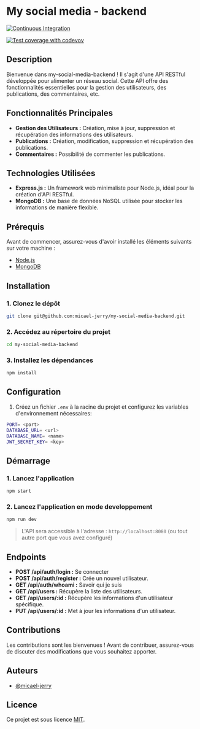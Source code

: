 # My social media - backend

[![Continuous Integration](https://github.com/SignCraft2024/signcraft/actions/workflows/CI.yml/badge.svg)](https://github.com/micael-jerry/my-social-media-backend/blob/dev/.github/workflows/ci.yml)

[![Test coverage with codevov](https://codecov.io/gh/micael-jerry/my-social-media-backend/branch/dev/graph/badge.svg?token=5E63UJ11NG)](https://codecov.io/gh/micael-jerry/my-social-media-backend)

## Description

Bienvenue dans my-social-media-backend ! Il s'agit d'une API RESTful développée pour alimenter un réseau social. Cette API offre des fonctionnalités essentielles pour la gestion des utilisateurs, des publications, des commentaires, etc.

## Fonctionnalités Principales

- **Gestion des Utilisateurs :** Création, mise à jour, suppression et récupération des informations des utilisateurs.
- **Publications :** Création, modification, suppression et récupération des publications.
- **Commentaires :** Possibilité de commenter les publications.

## Technologies Utilisées

- **Express.js :** Un framework web minimaliste pour Node.js, idéal pour la création d'API RESTful.
- **MongoDB :** Une base de données NoSQL utilisée pour stocker les informations de manière flexible.

## Prérequis

Avant de commencer, assurez-vous d'avoir installé les éléments suivants sur votre machine :

- [Node.js](https://nodejs.org/)
- [MongoDB](https://www.mongodb.com/)

## Installation

### 1. Clonez le dépôt

```bash
git clone git@github.com:micael-jerry/my-social-media-backend.git
```

### 2. Accédez au répertoire du projet

```bash
cd my-social-media-backend
```

### 3. Installez les dépendances

```bash
npm install
```

## Configuration

1. Créez un fichier `.env` à la racine du projet et configurez les variables d'environnement nécessaires:

```bash
PORT= <port>
DATABASE_URL= <url>
DATABASE_NAME= <name>
JWT_SECRET_KEY= <key>
```

## Démarrage

### 1. Lancez l'application

```bash
npm start
```

### 2. Lancez l'application en mode developpement

```bash
npm run dev
```

> L'API sera accessible à l'adresse : `http://localhost:8080` (ou tout autre port que vous avez configuré)

## Endpoints

- **POST /api/auth/login :** Se connecter
- **POST /api/auth/register :** Crée un nouvel utilisateur.
- **GET /api/auth/whoami :** Savoir qui je suis
- **GET /api/users :** Récupère la liste des utilisateurs.
- **GET /api/users/:id :** Récupère les informations d'un utilisateur spécifique.
- **PUT /api/users/:id :** Met à jour les informations d'un utilisateur.

## Contributions

Les contributions sont les bienvenues ! Avant de contribuer, assurez-vous de discuter des modifications que vous souhaitez apporter.

## Auteurs

- [@micael-jerry](https://github.com/micael-jerry)

## Licence

Ce projet est sous licence [MIT](LICENSE).
